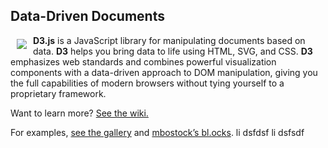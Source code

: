 ## Data-Driven Documents

<a href="https://d3js.org"><img src="https://d3js.org/logo.svg" align="left" hspace="10" vspace="6"></a>

**D3.js** is a JavaScript library for manipulating documents based on data. **D3** helps you bring data to life using HTML, SVG, and CSS. **D3** emphasizes web standards and combines powerful visualization components with a data-driven approach to DOM manipulation, giving you the full capabilities of modern browsers without tying yourself to a proprietary framework.

Want to learn more? [See the wiki.](https://github.com/mbostock/d3/wiki)

For examples, [see the gallery](https://github.com/mbostock/d3/wiki/Gallery) and [mbostock’s bl.ocks](http://bl.ocks.org/mbostock).
li dsfdsf
li dsfsdf
